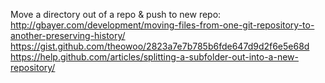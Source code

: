 Move a directory out of a repo & push to new repo:
http://gbayer.com/development/moving-files-from-one-git-repository-to-another-preserving-history/
https://gist.github.com/theowoo/2823a7e7b785b6fde647d9d2f6e5e68d
https://help.github.com/articles/splitting-a-subfolder-out-into-a-new-repository/

